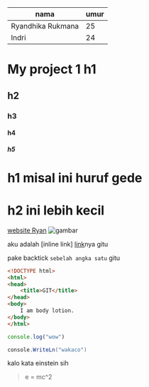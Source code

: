 |nama       |umur |
|-|:-|
|Ryandhika Rukmana |25|
|Indri|24|





# My project 1 h1
## h2
### h3
#### h4
##### h5

h1 misal ini huruf gede
===

h2 ini lebih kecil
==

[website Ryan](http://makersinstitute.id)
![gambar](http://makersinstitute.id/img/logo-makersinstitute.png)

aku adalah [inline link] [link]nya gitu

[link]://fatathillah.xyz

pake backtick `sebelah angka satu` gitu

```html
<!DOCTYPE html>
<html>
<head>
    <title>GIT</title>
</head>
<body>
    I am body lotion.
</body>
</html>
```

```js
console.log("wow")
```

```csharp
console.WriteLn("wakaco")
```

kalo kata einstein sih
> e = mc^2
